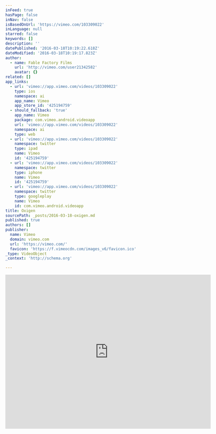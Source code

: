 ```yaml
---
inFeed: true
hasPage: false
inNav: false
isBasedOnUrl: 'https://vimeo.com/103309022'
inLanguage: null
starred: false
keywords: []
description: ''
datePublished: '2016-03-18T10:19:22.618Z'
dateModified: '2016-03-18T10:19:17.823Z'
author:
  - name: Fable Factory Films
    url: 'http://vimeo.com/user21342582'
    avatar: {}
related: []
app_links:
  - url: 'vimeo://app.vimeo.com/videos/103309022'
    type: ios
    namespace: ai
    app_name: Vimeo
    app_store_id: '425194759'
  - should_fallback: 'true'
    app_name: Vimeo
    package: com.vimeo.android.videoapp
    url: 'vimeo://app.vimeo.com/videos/103309022'
    namespace: ai
    type: web
  - url: 'vimeo://app.vimeo.com/videos/103309022'
    namespace: twitter
    type: ipad
    name: Vimeo
    id: '425194759'
  - url: 'vimeo://app.vimeo.com/videos/103309022'
    namespace: twitter
    type: iphone
    name: Vimeo
    id: '425194759'
  - url: 'vimeo://app.vimeo.com/videos/103309022'
    namespace: twitter
    type: googleplay
    name: Vimeo
    id: com.vimeo.android.videoapp
title: Oxigen
sourcePath: _posts/2016-03-18-oxigen.md
published: true
authors: []
publisher:
  name: Vimeo
  domain: vimeo.com
  url: 'https://vimeo.com/'
  favicon: 'https://f.vimeocdn.com/images_v6/favicon.ico'
_type: VideoObject
_context: 'http://schema.org'

---
```

<iframe src="https://cdn.embedly.com/widgets/media.html?src=https%3A%2F%2Fplayer.vimeo.com%2Fvideo%2F103309022&amp;url=https%3A%2F%2Fvimeo.com%2F103309022&amp;image=http%3A%2F%2Fi.vimeocdn.com%2Fvideo%2F485509868_640.jpg&amp;key=b7d04c9b404c499eba89ee7072e1c4f7&amp;type=text%2Fhtml&amp;schema=vimeo" width="640" height="480" scrolling="no" frameborder="0" allowfullscreen="allowfullscreen" style=""></iframe>